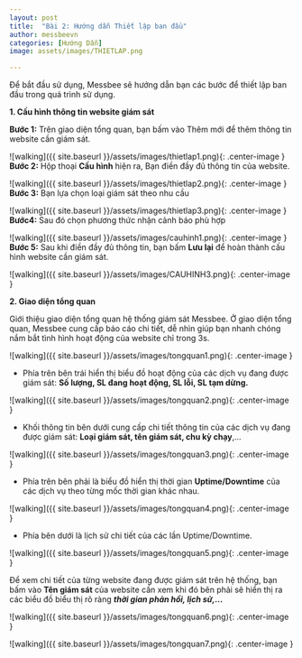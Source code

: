 ```yaml
---
layout: post
title:  "Bài 2: Hướng dẫn Thiết lập ban đầu"
author: messbeevn
categories: [Hướng Dẫn]
image: assets/images/THIETLAP.png

---
```

Để bắt đầu sử dụng, Messbee sẽ hướng dẫn bạn các bước để thiết lập ban đầu trong quá trình sử dụng.

**1. Cấu hình thông tin website giám sát**

**Bước 1:** Trên giao diện tổng quan, bạn bấm vào Thêm mới để thêm thông tin website cần giám sát.

![walking]({{ site.baseurl }}/assets/images/thietlap1.png){: .center-image }
**Bước 2:** Hộp thoại **Cấu hình** hiện ra, Bạn điền đầy đủ thông tin của website.

![walking]({{ site.baseurl }}/assets/images/thietlap2.png){: .center-image }
**Bước 3:** Bạn lựa chọn loại giám sát theo nhu cầu

![walking]({{ site.baseurl }}/assets/images/thietlap3.png){: .center-image }
**Bước4:** Sau đó chọn phương thức nhận cảnh báo phù hợp

![walking]({{ site.baseurl }}/assets/images/cauhinh1.png){: .center-image }
**Bước 5:** Sau khi điền đầy đủ thông tin, bạn bấm **Lưu lại** để hoàn thành cấu hình website cần giám sát.

![walking]({{ site.baseurl }}/assets/images/CAUHINH3.png){: .center-image }

**2. Giao diện tổng quan**

Giới thiệu giao diện tổng quan hệ thống giám sát Messbee.
Ở giao diện tổng quan, Messbee cung cấp báo cáo chi tiết, dễ nhìn giúp bạn nhanh chóng nắm bắt tình hình hoạt động của website chỉ trong 3s.

![walking]({{ site.baseurl }}/assets/images/tongquan1.png){: .center-image }

- Phía trên bên trái hiển thị biểu đồ hoạt động của các dịch vụ đang được giám sát: **Số lượng, SL đang hoạt động, SL lỗi, SL tạm dừng.**

![walking]({{ site.baseurl }}/assets/images/tongquan2.png){: .center-image }

- Khối thông tin bên dưới cung cấp chi tiết thông tin của các dịch vụ đang được giám sát: **Loại giám sát, tên giám sát, chu kỳ chạy**,...

![walking]({{ site.baseurl }}/assets/images/tongquan3.png){: .center-image }

- Phía trên bên phải là biểu đồ hiển thị thời gian **Uptime/Downtime** của các dịch vụ theo từng mốc thời gian khác nhau.

![walking]({{ site.baseurl }}/assets/images/tongquan4.png){: .center-image }

- Phía bên dưới là lịch sử chi tiết của các lần Uptime/Downtime.

![walking]({{ site.baseurl }}/assets/images/tongquan5.png){: .center-image }

Để xem chi tiết của từng website đang được giám sát trên hệ thống, bạn bấm vào **Tên giám sát** của website cần xem khi đó bên phải sẽ hiển thị ra các biểu đồ biểu thị rõ ràng ***thời gian phản hồi, lịch sử,...***

![walking]({{ site.baseurl }}/assets/images/tongquan6.png){: .center-image }

![walking]({{ site.baseurl }}/assets/images/tongquan7.png){: .center-image }
